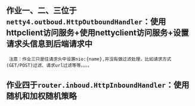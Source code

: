 ## 作业一、二、三位于`netty4.outboud.HttpOutboundHandler`：使用httpclient访问服务+使用nettyclient访问服务+设置请求头信息到后端请求中

```
 注意：作业三只是往请求头中设置nio:{name},并没有做过滤处理，比如请求方式(GET/POST)过滤、请求url过滤等等。。。。
```

## 作业四于`router.inboud.HttpInboundHandler`：使用随机和加权随机策略

